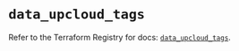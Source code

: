 # `data_upcloud_tags`

Refer to the Terraform Registry for docs: [`data_upcloud_tags`](https://registry.terraform.io/providers/upcloudltd/upcloud/4.0.0/docs/data-sources/tags).
